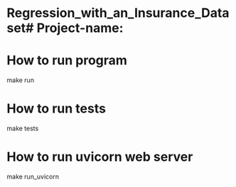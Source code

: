 # Regression_with_an_Insurance_Dataset# Project-name:

# How to run program
make run

# How to run tests
make tests

# How to run uvicorn web server
make run_uvicorn

